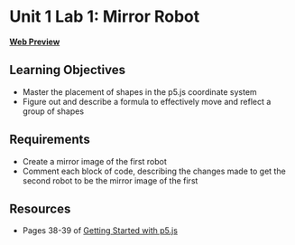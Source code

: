 # Unit 1 Lab 1: Mirror Robot

[**Web Preview**](https://cchirpy.github.io/IMM120/assignments/mirrorbot/)

## Learning Objectives
- Master the placement of shapes in the p5.js coordinate system
- Figure out and describe a formula to effectively move and reflect a group of shapes

## Requirements
- Create a mirror image of the first robot
- Comment each block of code, describing the changes made to get the second robot to be the mirror image of the first

## Resources
- Pages 38-39 of [Getting Started with p5.js](https://p5js.org/books/)
